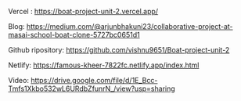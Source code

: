 Vercel :
https://boat-project-unit-2.vercel.app/

Blog:
https://medium.com/@arjunbhakuni23/collaborative-project-at-masai-school-boat-clone-5727bc0651d1

Github ripository:
https://github.com/vishnu9651/Boat-project-unit-2

Netlify:
https://famous-kheer-7822fc.netlify.app/index.html

Video:
https://drive.google.com/file/d/1E_Bcc-Tmfs1Xkbo532wL6URdbZfunrN_/view?usp=sharing
